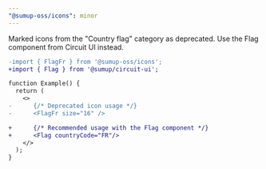 ```yaml
---
"@sumup-oss/icons": minor
---
```


Marked icons from the "Country flag" category as deprecated. Use the Flag component from Circuit UI instead.

```diff
-import { FlagFr } from '@sumup-oss/icons';
+import { Flag } from '@sumup/circuit-ui';

function Example() {
  return (
    <>
-      {/* Deprecated icon usage */}
-      <FlagFr size="16" />

+      {/* Recommended usage with the Flag component */}
+      <Flag countryCode="FR"/>
    </>
  );
}

```
